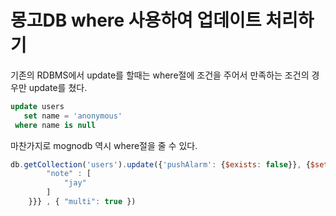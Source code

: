 # 몽고DB where 사용하여 업데이트 처리하기 

기존의 RDBMS에서 update를 할때는 where절에 조건을 주어서 만족하는 조건의 경우만 update를 쳤다. 

```sql
update users
   set name = 'anonymous'
 where name is null
```

마찬가지로 mognodb 역시 where절을 줄 수 있다. 
```javascript
db.getCollection('users').update({'pushAlarm': {$exists: false}}, {$set: {"pushAlarm" : {
        "note" : [ 
            "jay"
        ]
    }}} , { "multi": true })
```